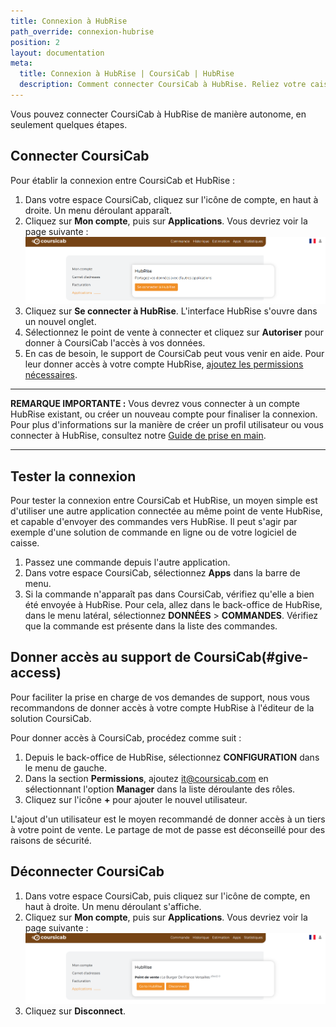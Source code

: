```yaml
---
title: Connexion à HubRise
path_override: connexion-hubrise
position: 2
layout: documentation
meta:
  title: Connexion à HubRise | CoursiCab | HubRise
  description: Comment connecter CoursiCab à HubRise. Reliez votre caisse, votre site e-commerce ou vos plateformes de commande en ligne, au service de livraison CoursiCab.
---
```


Vous pouvez connecter CoursiCab à HubRise de manière autonome, en seulement quelques étapes.

## Connecter CoursiCab

Pour établir la connexion entre CoursiCab et HubRise :

1. Dans votre espace CoursiCab, cliquez sur l'icône de compte, en haut à droite. Un menu déroulant apparaît.
1. Cliquez sur **Mon compte**, puis sur **Applications**. Vous devriez voir la page suivante :
   ![Connexion à HubRise - HubRise déconnecté](./images/003-coursicab-disconnected.png)
1. Cliquez sur **Se connecter à HubRise**. L'interface HubRise s'ouvre dans un nouvel onglet.
1. Sélectionnez le point de vente à connecter et cliquez sur **Autoriser** pour donner à CoursiCab l'accès à vos données.
1. En cas de besoin, le support de CoursiCab peut vous venir en aide. Pour leur donner accès à votre compte HubRise, [ajoutez les permissions nécessaires](/apps/coursicab/connexion-hubrise#give-access).

---

**REMARQUE IMPORTANTE :** Vous devrez vous connecter à un compte HubRise existant, ou créer un nouveau compte pour finaliser la connexion. Pour plus d'informations sur la manière de créer un profil utilisateur ou vous connecter à HubRise, consultez notre [Guide de prise en main](/docs/get-started/).

---

## Tester la connexion

Pour tester la connexion entre CoursiCab et HubRise, un moyen simple est d'utiliser une autre application connectée au même point de vente HubRise, et capable d'envoyer des commandes vers HubRise. Il peut s'agir par exemple d'une solution de commande en ligne ou de votre logiciel de caisse.

1. Passez une commande depuis l'autre application.
1. Dans votre espace CoursiCab, sélectionnez **Apps** dans la barre de menu.
1. Si la commande n'apparaît pas dans CoursiCab, vérifiez qu'elle a bien été envoyée à HubRise. Pour cela, allez dans le back-office de HubRise, dans le menu latéral, sélectionnez **DONNÉES** > **COMMANDES**. Vérifiez que la commande est présente dans la liste des commandes.

## Donner accès au support de CoursiCab(#give-access)

Pour faciliter la prise en charge de vos demandes de support, nous vous recommandons de donner accès à votre compte HubRise à l'éditeur de la solution CoursiCab.

Pour donner accès à CoursiCab, procédez comme suit :

1. Depuis le back-office de HubRise, sélectionnez **CONFIGURATION** dans le menu de gauche.
1. Dans la section **Permissions**, ajoutez it@coursicab.com en sélectionnant l'option **Manager** dans la liste déroulante des rôles.
1. Cliquez sur l'icône **+** pour ajouter le nouvel utilisateur.

L'ajout d'un utilisateur est le moyen recommandé de donner accès à un tiers à votre point de vente. Le partage de mot de passe est déconseillé pour des raisons de sécurité.

## Déconnecter CoursiCab

1. Dans votre espace CoursiCab, puis cliquez sur l'icône de compte, en haut à droite. Un menu déroulant s'affiche.
1. Cliquez sur **Mon compte**, puis sur **Applications**. Vous devriez voir la page suivante :
   ![Connexion à HubRise - HubRise connecté](./images/004-coursicab-connected.png)
1. Cliquez sur **Disconnect**.
